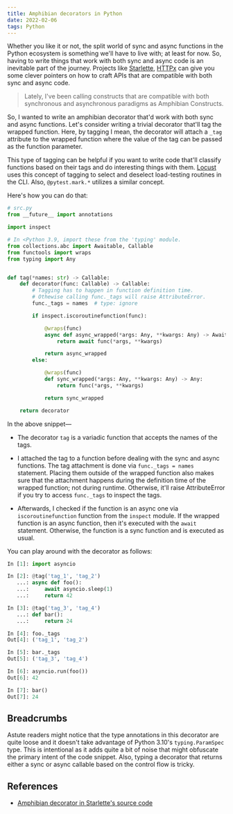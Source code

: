 ```yaml
---
title: Amphibian decorators in Python
date: 2022-02-06
tags: Python
---
```


Whether you like it or not, the split world of sync and async functions in the Python
ecosystem is something we'll have to live with; at least for now. So, having to write
things that work with both sync and async code is an inevitable part of the journey.
Projects like [Starlette](https://www.starlette.io/),
[HTTPx](https://www.python-httpx.org/) can give you some clever pointers on how to craft
APIs that are compatible with both sync and async code.

> Lately, I've been calling constructs that are compatible with both synchronous and
> asynchronous paradigms as Amphibian Constructs.

So, I wanted to write an amphibian decorator that'd work with both sync and async
functions. Let's consider writing a trivial decorator that'll tag the wrapped function.
Here, by tagging I mean, the decorator will attach a `_tag` attribute to the wrapped
function where the value of the tag can be passed as the function parameter.

This type of tagging can be helpful if you want to write code that'll classify functions
based on their tags and do interesting things with them.
[Locust](http://docs.locust.io/en/stable/api.html#locust.tag) uses this concept of
tagging to select and deselect load-testing routines in the CLI. Also,
`@pytest.mark.*` utilizes a similar concept.

Here's how you can do that:

```python
# src.py
from __future__ import annotations

import inspect

# In <Python 3.9, import these from the 'typing' module.
from collections.abc import Awaitable, Callable
from functools import wraps
from typing import Any


def tag(*names: str) -> Callable:
    def decorator(func: Callable) -> Callable:
        # Tagging has to happen in function definition time.
        # Othewise calling func._tags will raise AttributeError.
        func._tags = names  # type: ignore

        if inspect.iscoroutinefunction(func):

            @wraps(func)
            async def async_wrapped(*args: Any, **kwargs: Any) -> Awaitable:
                return await func(*args, **kwargs)

            return async_wrapped
        else:

            @wraps(func)
            def sync_wrapped(*args: Any, **kwargs: Any) -> Any:
                return func(*args, **kwargs)

            return sync_wrapped

    return decorator
```

In the above snippet—

* The decorator `tag` is a variadic function that accepts the names of the tags.

* I attached the tag to a function before dealing with the sync and async functions. The
tag attachment is done via `func._tags = names` statement. Placing them outside of the
wrapped function also makes sure that the attachment happens during the definition time
of the wrapped function; not during runtime. Otherwise, it'll raise AttributeError if
you try to access `func._tags` to inspect the tags.

* Afterwards, I checked if the function is an async one via `iscoroutinefunction`
function from the `inspect` module. If the wrapped function is an async function, then
it's executed with the `await` statement. Otherwise, the function is a sync function and
is executed as usual.

You can play around with the decorator as follows:

```python
In [1]: import asyncio

In [2]: @tag('tag_1', 'tag_2')
   ...: async def foo():
   ...:     await asyncio.sleep(1)
   ...:     return 42

In [3]: @tag('tag_3', 'tag_4')
   ...: def bar():
   ...:     return 24

In [4]: foo._tags
Out[4]: ('tag_1', 'tag_2')

In [5]: bar._tags
Out[5]: ('tag_3', 'tag_4')

In [6]: asyncio.run(foo())
Out[6]: 42

In [7]: bar()
Out[7]: 24
```

## Breadcrumbs

Astute readers might notice that the type annotations in this decorator are quite loose
and it doesn't take advantage of Python 3.10's `typing.ParamSpec` type. This is
intentional as it adds quite a bit of noise that might obfuscate the primary intent of
the code snippet. Also, typing a decorator that returns either a sync or async callable
based on the control flow is tricky.

## References

* [Amphibian decorator in Starlette's source code](https://github.com/encode/starlette/blob/424351cb231c67798a65c091b0b7d42790f5e444/starlette/authentication.py#L19)
